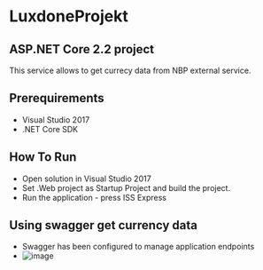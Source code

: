 # LuxdoneProjekt


## ASP.NET Core 2.2 project

This service  allows to get currecy data from NBP external service.

## Prerequirements

* Visual Studio 2017
* .NET Core SDK

## How To Run

* Open solution in Visual Studio 2017
* Set .Web project as Startup Project and build the project.
* Run the application - press ISS Express 

## Using swagger get currency data 

* Swagger has been configured to manage application endpoints
* ![image](https://user-images.githubusercontent.com/18561534/113942650-72012900-9801-11eb-9a76-882124e21f8e.png)
